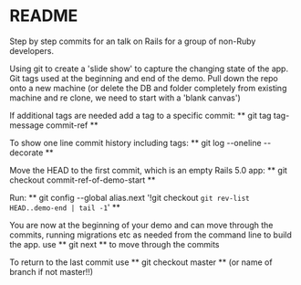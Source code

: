 # README

Step by step commits for an talk on Rails for a group of non-Ruby developers. 

Using git to create a 'slide show' to capture the changing state of the app.
Git tags used at the beginning and end of the demo. 
Pull down the repo onto a new machine (or delete the DB and folder completely from existing machine
and re clone, we need to start with a 'blank canvas')

If additional tags are needed add a tag to a specific commit:
** git tag tag-message commit-ref **

To show one line commit history including tags:
** git log --oneline --decorate **

Move the HEAD to the first commit, which is an empty Rails 5.0 app:
** git checkout commit-ref-of-demo-start **

Run:
** git config --global alias.next '!git checkout `git rev-list HEAD..demo-end | tail -1`' **

You are now at the beginning of your demo and can move through the commits, running
migrations etc as needed from the command line to build the app.
use ** git next ** to move through the commits

To return to the last commit use
** git checkout master **    (or name of branch if not master!!)

